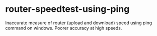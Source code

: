 # router-speedtest-using-ping
Inaccurate measure of router (upload and download) speed using ping command on windows. Poorer accuracy at high speeds.
